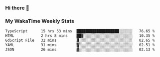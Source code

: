 ### Hi there 👋

<!--
**royschrauwen/royschrauwen** is a ✨ _special_ ✨ repository because its `README.md` (this file) appears on your GitHub profile.

Here are some ideas to get you started:

- 🔭 I’m currently working on ...
- 🌱 I’m currently learning ...
- 👯 I’m looking to collaborate on ...
- 🤔 I’m looking for help with ...
- 💬 Ask me about ...
- 📫 How to reach me: ...
- 😄 Pronouns: ...
- ⚡ Fun fact: ...
-->


### My WakaTime Weekly Stats
<!--START_SECTION:waka-->

```txt
TypeScript      15 hrs 53 mins  ███████████████████░░░░░░   76.65 %
HTML            2 hrs 8 mins    ██▓░░░░░░░░░░░░░░░░░░░░░░   10.35 %
GdScript File   32 mins         ▓░░░░░░░░░░░░░░░░░░░░░░░░   02.65 %
YAML            31 mins         ▓░░░░░░░░░░░░░░░░░░░░░░░░   02.51 %
JSON            26 mins         ▓░░░░░░░░░░░░░░░░░░░░░░░░   02.13 %
```

<!--END_SECTION:waka-->
